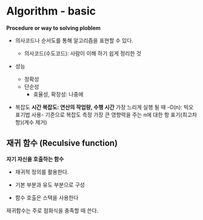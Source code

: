 # Algorithm - basic
**Procedure or way to solving ploblem**
- 의사코드나 순서도를 통해 알고리즘을 표현할 수 있다.
  - 의사코드(수도코드): 사람이 이해 하기 쉽게 정리한 것

- 성능
  - 정확성
  - 단순성
    - 효율성, 확장성: 나중에

- 복잡도
**시간 복잡도: 연산의 작업량, 수행 시간**
가장 느리게 실행 될 때 -O(n): 빅오 표기법 사용- 기준으로 복잡도 측정
가장 큰 영향력을 주는 n에 대한 항 표기(최고차항)(계수 제거)

## 재귀 함수 (Reculsive function)
**자기 자신을 호출하는 함수**
- 재귀적 정의를 활용한다.

- 기본 부분과 유도 부분으로 구성
- 함수 호출은 스택을 사용한다

재귀함수는 주로 점화식을 충족할 때 쓴다.